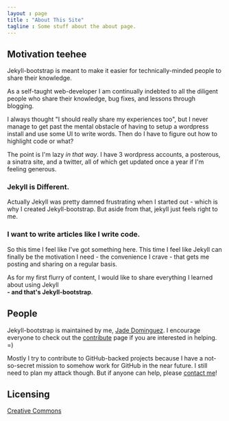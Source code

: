 ```yaml
---
layout : page
title : "About This Site"
tagline : Some stuff about the about page.
---
```


## Motivation teehee

Jekyll-bootstrap is meant to make it easier for technically-minded people to share their knowledge.

As a self-taught web-developer I am continually indebted to all the diligent people who share their knowledge, bug fixes, and lessons through blogging.

I always thought "I should really share my experiences too", but I never manage to get past the mental obstacle of having to setup a wordpress install
and use some UI to write words. Then do I have to figure out how to highlight code or what?

The point is I'm lazy _in that way_. I have 3 wordpress accounts, a posterous, a sinatra site, and a twitter,
all of which get updated once a year if I'm feeling generous.

### Jekyll is Different.

Actually Jekyll was pretty damned frustrating when I started out - which is why I created Jekyll-bootstrap.
But aside from that, jekyll just feels right to me.

### I want to write articles like I write code.

So this time I feel like I've got something here. This time I feel like Jekyll can finally be the motivation
I need - the convenience I crave - that gets me posting and sharing on a regular basis.

As for my first flurry of content, I would like to share everything I learned about using Jekyll  
**- and that's Jekyll-bootstrap**.


## People

Jekyll-bootstrap is maintained by me, [Jade Dominguez](http://plusjade.com).
I encourage everyone to check out the [contribute](contributing.html) page if you are interested in helping. =)

Mostly I try to contribute to GitHub-backed projects because I have a not-so-secret
mission to somehow work for GitHub in the near future. I still need to plan my attack though.
But if anyone can help, please [contact me](http://plusjade.com)!

## Licensing

[Creative Commons](http://creativecommons.org/licenses/by-nc-sa/3.0/)